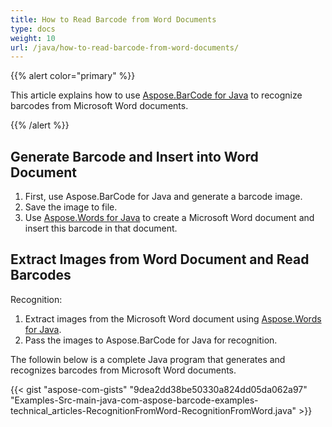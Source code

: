 ```yaml
---
title: How to Read Barcode from Word Documents
type: docs
weight: 10
url: /java/how-to-read-barcode-from-word-documents/
---
```


{{% alert color="primary" %}} 

This article explains how to use [Aspose.BarCode for Java](https://apireference.aspose.com/java/barcode/) to recognize barcodes from Microsoft Word documents.

{{% /alert %}} 
## **Generate Barcode and Insert into Word Document**
1. First, use Aspose.BarCode for Java and generate a barcode image.
1. Save the image to file.
1. Use [Aspose.Words for Java](http://www.aspose.com/products/words) to create a Microsoft Word document and insert this barcode in that document.
## **Extract Images from Word Document and Read Barcodes**
Recognition:

1. Extract images from the Microsoft Word document using [Aspose.Words for Java](http://www.aspose.com/products/words).
1. Pass the images to Aspose.BarCode for Java for recognition.

The followin below is a complete Java program that generates and recognizes barcodes from Microsoft Word documents.

{{< gist "aspose-com-gists" "9dea2dd38be50330a824dd05da062a97" "Examples-Src-main-java-com-aspose-barcode-examples-technical_articles-RecognitionFromWord-RecognitionFromWord.java" >}}
